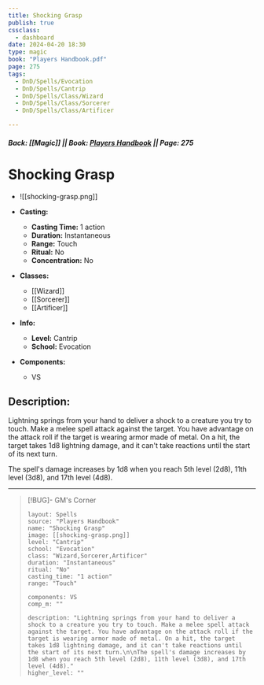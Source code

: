 ```yaml
---
title: Shocking Grasp
publish: true
cssclass:
  - dashboard
date: 2024-04-20 18:30
type: magic
book: "Players Handbook.pdf"
page: 275
tags:
  - DnD/Spells/Evocation
  - DnD/Spells/Cantrip
  - DnD/Spells/Class/Wizard
  - DnD/Spells/Class/Sorcerer
  - DnD/Spells/Class/Artificer

---
```


##### Back: [[Magic]] || Book: [Players Handbook](https://drive.google.com/drive/folders/1O5bhpYizcIT5xxAoLOuzCRht_PVS7VSG?usp=sharing) || Page: 275

# Shocking Grasp
- ![[shocking-grasp.png]]
- **Casting:**
    - **Casting Time:** 1 action
    - **Duration:** Instantaneous
    - **Range:** Touch
    - **Ritual:** No
    - **Concentration:** No
- **Classes:**
    - [[Wizard]]
    - [[Sorcerer]]
    - [[Artificer]]

- **Info:**
    - **Level:** Cantrip
    - **School:** Evocation
- **Components:**
    - VS


## Description:
Lightning springs from your hand to deliver a shock to a creature you try to touch. Make a melee spell attack against the target. You have advantage on the attack roll if the target is wearing armor made of metal. On a hit, the target takes 1d8 lightning damage, and it can't take reactions until the start of its next turn.

The spell's damage increases by 1d8 when you reach 5th level (2d8), 11th level (3d8), and 17th level (4d8).



---

> [!BUG]- GM's Corner
>
> ```statblock
> layout: Spells
> source: "Players Handbook"
> name: "Shocking Grasp"
> image: [[shocking-grasp.png]]
> level: "Cantrip"
> school: "Evocation"
> class: "Wizard,Sorcerer,Artificer"
> duration: "Instantaneous"
> ritual: "No"
> casting_time: "1 action"
> range: "Touch"
>
> components: VS
> comp_m: ""
>
> description: "Lightning springs from your hand to deliver a shock to a creature you try to touch. Make a melee spell attack against the target. You have advantage on the attack roll if the target is wearing armor made of metal. On a hit, the target takes 1d8 lightning damage, and it can't take reactions until the start of its next turn.\n\nThe spell's damage increases by 1d8 when you reach 5th level (2d8), 11th level (3d8), and 17th level (4d8)."
> higher_level: ""
> ```
